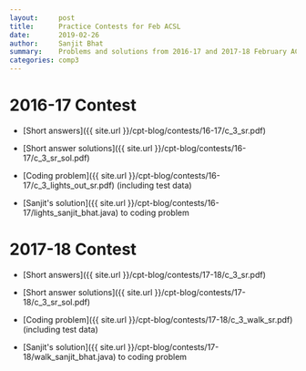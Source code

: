 ```yaml
---
layout:     post
title:      Practice Contests for Feb ACSL
date:       2019-02-26
author:     Sanjit Bhat
summary:    Problems and solutions from 2016-17 and 2017-18 February ACSL
categories: comp3
---
```


# 2016-17 Contest

* [Short answers]({{ site.url }}/cpt-blog/contests/16-17/c_3_sr.pdf)

* [Short answer solutions]({{ site.url }}/cpt-blog/contests/16-17/c_3_sr_sol.pdf)

* [Coding problem]({{ site.url }}/cpt-blog/contests/16-17/c_3_lights_out_sr.pdf) (including test data)

* [Sanjit's solution]({{ site.url }}/cpt-blog/contests/16-17/lights_sanjit_bhat.java) to coding problem

# 2017-18 Contest

* [Short answers]({{ site.url }}/cpt-blog/contests/17-18/c_3_sr.pdf)

* [Short answer solutions]({{ site.url }}/cpt-blog/contests/17-18/c_3_sr_sol.pdf)

* [Coding problem]({{ site.url }}/cpt-blog/contests/17-18/c_3_walk_sr.pdf) (including test data)

* [Sanjit's solution]({{ site.url }}/cpt-blog/contests/17-18/walk_sanjit_bhat.java) to coding problem